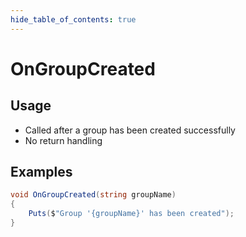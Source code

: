 ```yaml
---
hide_table_of_contents: true
---
```


# OnGroupCreated

## Usage

* Called after a group has been created successfully
* No return handling

## Examples

```csharp
void OnGroupCreated(string groupName)
{
    Puts($"Group '{groupName}' has been created");
}
```
